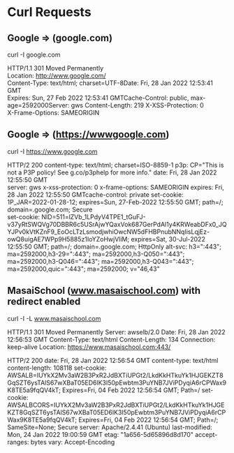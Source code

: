 # Curl Requests

## Google => (google.com)
curl -I  google.com

HTTP/1.1 301 Moved Permanently        
Location: http://www.google.com/      
Content-Type: text/html; charset=UTF-8Date: Fri, 28 Jan 2022 12:53:41 GMT   
Expires: Sun, 27 Feb 2022 12:53:41 GMTCache-Control: public, max-age=2592000Server: gws
Content-Length: 219
X-XSS-Protection: 0        
X-Frame-Options: SAMEORIGIN

## Google => (https://wwwgoogle.com)
curl -I  https://www.google.com     

HTTP/2 200
content-type: text/html; charset=ISO-8859-1
p3p: CP="This is not a P3P policy! See g.co/p3phelp for more info."
date: Fri, 28 Jan 2022 12:55:50 GMT   
server: gws
x-xss-protection: 0
x-frame-options: SAMEORIGIN
expires: Fri, 28 Jan 2022 12:55:50 GMTcache-control: private
set-cookie: 1P_JAR=2022-01-28-12; expires=Sun, 27-Feb-2022 12:55:50 GMT; path=/; domain=.google.com; Secure       
set-cookie: NID=511=lZVb_1LPdyV4TPE1_tGuFJ-v37yRtSWQVg70DBBR6c5USrAjwYQaxVok687GerPdAl1y4KRWeabDFx0_JQYJPv0kVtKZnF9_EoOcLTzLsmodjwhiOwcNW5dFHBPnubNNqIisLqjEz-owQ8uigAE7WPp9H5885z1IoYZoHwjVliM; expires=Sat, 30-Jul-2022 12:55:50 GMT; path=/; domain=.google.com; HttpOnly
alt-svc: h3=":443"; ma=2592000,h3-29=":443"; ma=2592000,h3-Q050=":443"; ma=2592000,h3-Q046=":443"; ma=2592000,h3-Q043=":443"; ma=2592000,quic=":443"; ma=2592000; v="46,43"


## MasaiSchool (www.masaischool.com) with redirect enabled
curl -I -L www.masaischool.com

HTTP/1.1 301 Moved Permanently
Server: awselb/2.0
Date: Fri, 28 Jan 2022 12:56:53 GMT
Content-Type: text/html
Content-Length: 134
Connection: keep-alive
Location: https://www.masaischool.com:443/

HTTP/2 200 
date: Fri, 28 Jan 2022 12:56:54 GMT
content-type: text/html
content-length: 108118
set-cookie: AWSALB=IUYkX2Mv3aW2B3PxR2JdBXTiUPGt2/LkdKkHTkuYk1HJGEKZT8GqSZT6ysTAlS67wXBaT05ED6lK3I50pEwbtm3PuYNB7JViPDyqiA6rCPWax9K8TE5a9fqQV4kT; Expires=Fri, 04 Feb 2022 12:56:54 GMT; Path=/
set-cookie: AWSALBCORS=IUYkX2Mv3aW2B3PxR2JdBXTiUPGt2/LkdKkHTkuYk1HJGEKZT8GqSZT6ysTAlS67wXBaT05ED6lK3I50pEwbtm3PuYNB7JViPDyqiA6rCPWax9K8TE5a9fqQV4kT; Expires=Fri, 04 Feb 2022 12:56:54 
GMT; Path=/; SameSite=None; Secure
server: Apache/2.4.41 (Ubuntu)
last-modified: Mon, 24 Jan 2022 19:00:59 GMT
etag: "1a656-5d65896d8d170"
accept-ranges: bytes
vary: Accept-Encoding